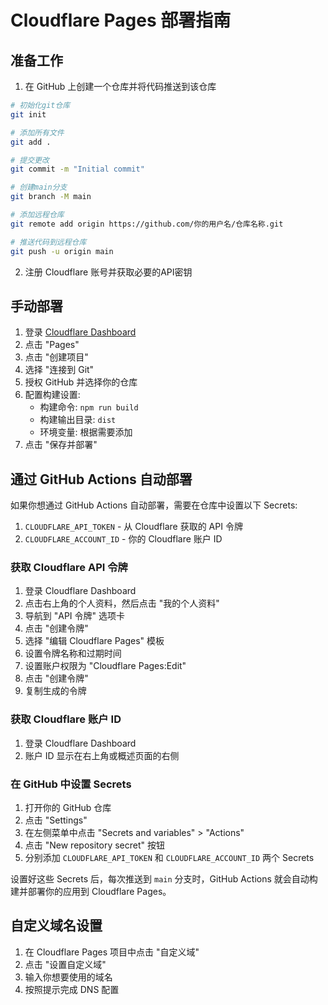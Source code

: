 # Cloudflare Pages 部署指南

## 准备工作

1. 在 GitHub 上创建一个仓库并将代码推送到该仓库

```bash
# 初始化git仓库
git init

# 添加所有文件
git add .

# 提交更改
git commit -m "Initial commit"

# 创建main分支
git branch -M main

# 添加远程仓库
git remote add origin https://github.com/你的用户名/仓库名称.git

# 推送代码到远程仓库
git push -u origin main
```

2. 注册 Cloudflare 账号并获取必要的API密钥

## 手动部署

1. 登录 [Cloudflare Dashboard](https://dash.cloudflare.com/)
2. 点击 "Pages"
3. 点击 "创建项目"
4. 选择 "连接到 Git"
5. 授权 GitHub 并选择你的仓库
6. 配置构建设置:
   - 构建命令: `npm run build`
   - 构建输出目录: `dist`
   - 环境变量: 根据需要添加
7. 点击 "保存并部署"

## 通过 GitHub Actions 自动部署

如果你想通过 GitHub Actions 自动部署，需要在仓库中设置以下 Secrets:

1. `CLOUDFLARE_API_TOKEN` - 从 Cloudflare 获取的 API 令牌
2. `CLOUDFLARE_ACCOUNT_ID` - 你的 Cloudflare 账户 ID

### 获取 Cloudflare API 令牌

1. 登录 Cloudflare Dashboard
2. 点击右上角的个人资料，然后点击 "我的个人资料"
3. 导航到 "API 令牌" 选项卡
4. 点击 "创建令牌"
5. 选择 "编辑 Cloudflare Pages" 模板
6. 设置令牌名称和过期时间
7. 设置账户权限为 "Cloudflare Pages:Edit"
8. 点击 "创建令牌"
9. 复制生成的令牌

### 获取 Cloudflare 账户 ID

1. 登录 Cloudflare Dashboard
2. 账户 ID 显示在右上角或概述页面的右侧

### 在 GitHub 中设置 Secrets

1. 打开你的 GitHub 仓库
2. 点击 "Settings"
3. 在左侧菜单中点击 "Secrets and variables" > "Actions"
4. 点击 "New repository secret" 按钮
5. 分别添加 `CLOUDFLARE_API_TOKEN` 和 `CLOUDFLARE_ACCOUNT_ID` 两个 Secrets

设置好这些 Secrets 后，每次推送到 `main` 分支时，GitHub Actions 就会自动构建并部署你的应用到 Cloudflare Pages。

## 自定义域名设置

1. 在 Cloudflare Pages 项目中点击 "自定义域"
2. 点击 "设置自定义域"
3. 输入你想要使用的域名
4. 按照提示完成 DNS 配置 